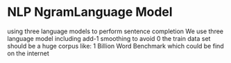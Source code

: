 # NLP NgramLanguage Model
using three language models to perform sentence completion
We use three language model including add-1 smoothing to avoid 0
the train data set should be a huge corpus like: 1 Billion Word Benchmark which could be find on the internet
